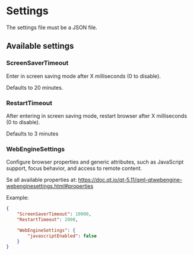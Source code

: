 # Settings

The settings file must be a JSON file.

## Available settings

### ScreenSaverTimeout

Enter in screen saving mode after X milliseconds (0 to disable).

Defaults to 20 minutes.

### RestartTimeout

After entering in screen saving mode, restart browser after X milliseconds (0 to disable).

Defaults to 3 minutes

### WebEngineSettings

Configure browser properties and generic attributes, such as JavaScript support, focus behavior, and access to remote content.

Se all available properties at: https://doc.qt.io/qt-5.11/qml-qtwebengine-webenginesettings.html#properties

Example:

```json
{
    "ScreenSaverTimeout": 10000,
    "RestartTimeout": 2000,

    "WebEngineSettings": {
        "javascriptEnabled": false
    }
}
```
